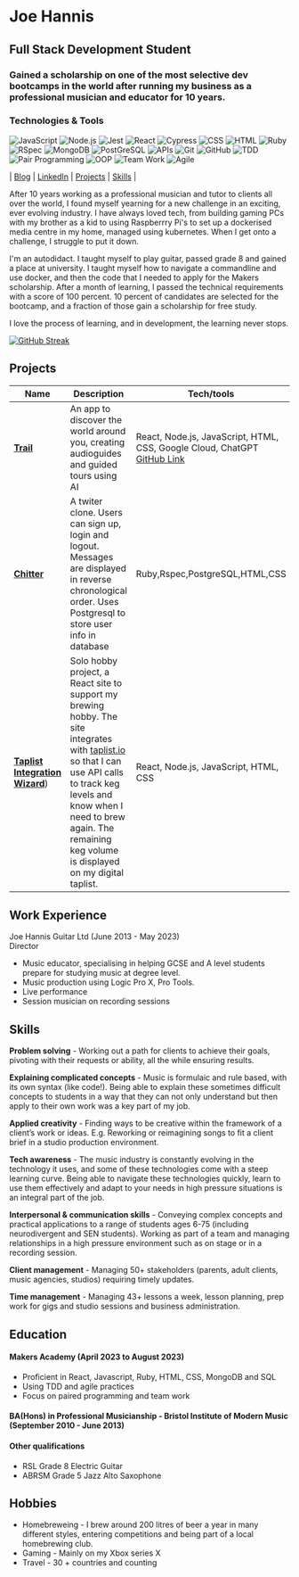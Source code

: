 # Joe Hannis

## Full Stack Development Student

###  Gained a scholarship on one of the most selective dev bootcamps in the world after running my business as a professional musician and educator for 10 years.

### Technologies & Tools

![JavaScript](https://img.shields.io/badge/-JavaScript-F7DF1E?style=flat-square&logo=javascript&logoColor=white)
![Node.js](https://img.shields.io/badge/-Node.js-339933?style=flat-square&logo=node.js&logoColor=white)
![Jest](https://img.shields.io/badge/-Jest-C21325?style=flat-square&logo=jest&logoColor=white)
![React](https://img.shields.io/badge/-React-61DAFB?style=flat-square&logo=react&logoColor=white)
![Cypress](https://img.shields.io/badge/-Cypress-17202C?style=flat-square&logo=cypress&logoColor=white)
![CSS](https://img.shields.io/badge/-CSS-1572B6?style=flat-square&logo=css3&logoColor=white)
![HTML](https://img.shields.io/badge/-HTML-E34F26?style=flat-square&logo=html5&logoColor=white)
![Ruby](https://img.shields.io/badge/-Ruby-red?style=flat-square&logo=ruby)
![RSpec](https://img.shields.io/badge/-RSpec-red?style=flat-square)
![MongoDB](https://img.shields.io/badge/MongoDB-4EA94B?style=flat-square)
![PostGreSQL](https://img.shields.io/badge/-SQL-4479A1?style=flat-square&logo=postgresql&logoColor=white)
![APIs](https://img.shields.io/badge/-APIs-00599C?style=flat-square)
![Git](https://img.shields.io/badge/-Git-F05032?style=flat-square&logo=git&logoColor=white)
![GitHub](https://img.shields.io/badge/-GitHub-181717?style=flat-square&logo=github)
![TDD](https://img.shields.io/badge/-TDD-8A2BE2?style=flat-square)
![Pair Programming](https://img.shields.io/badge/-Pair%20Programming-blueviolet?style=flat-square)
![OOP](https://img.shields.io/badge/-OOP-FFA500?style=flat-square)
![Team Work](https://img.shields.io/badge/-Team%20Work-brightgreen?style=flat-square)
![Agile](https://img.shields.io/badge/-Agile-47CC00?style=flat-square)


| [Blog](https://tinyurl.com/aed4n982)  | [LinkedIn](https://www.linkedin.com/in/joe-hannis/) | [Projects](https://github.com/joehannis/joehannis/blob/master/README.md#projects) | [Skills](https://github.com/joehannis/joehannis/blob/master/README.md#skills) |


After 10 years working as a professional musician and tutor to clients all over the world, I found myself yearning for a new challenge in an exciting, ever evolving industry. I have always loved tech, from building gaming PCs with my brother as a kid to using Raspberrry Pi's to set up a dockerised media centre in my home, managed using kubernetes. When I get onto a challenge, I struggle to put it down. 

I'm an autodidact. I taught myself to play guitar, passed grade 8 and gained a place at university. I taught myself how to navigate a commandline and use docker, and then the code that I needed to apply for the Makers scholarship. After a month of learning, I passed the technical requirements with a score of 100 percent. 10 percent of candidates are selected for the bootcamp, and a fraction of those gain a scholarship for free study.

I love the process of learning, and in development, the learning never stops.

[![GitHub Streak](https://streak-stats.demolab.com?user=joehannis&theme=transparent&border_radius=10&date_format=j%20M%5B%20Y%5D&mode=weekly)](https://git.io/streak-stats)

## Projects

| Name                         | Description       | Tech/tools        |
| ---------------------------- | ----------------- | ----------------- |
| [**Trail**](https://trailapp.net)            | An app to discover the world around you, creating audioguides and guided tours using AI | React, Node.js, JavaScript, HTML, CSS, Google Cloud, ChatGPT [GitHub Link](https://tinyurl.com/a5vmybxs) |
| [**Chitter**](https://tinyurl.com/2p8umkyf)                 | A twiter clone. Users can sign up, login and logout. Messages are displayed in reverse chronological order. Uses Postgresql to store user info in database  | Ruby,Rspec,PostgreSQL,HTML,CSS |
| [**Taplist Integration Wizard**](https://tinyurl.com/26pfusx3))                 |Solo hobby project, a React site to support my brewing hobby. The site integrates with [taplist.io](https://taplist.io) so that I can use API calls to track keg levels and know when I need to brew again. The remaining keg volume is displayed on my digital taplist.   | React, Node.js, JavaScript, HTML, CSS |

## Work Experience

Joe Hannis Guitar Ltd (June 2013 - May 2023)  
Director

- Music educator, specialising in helping GCSE and A level students prepare for studying music at degree level.
- Music production using Logic Pro X, Pro Tools.
- Live performance
- Session musician on recording sessions

## Skills

**Problem solving** - Working out a path for clients to achieve their goals, pivoting with their requests or ability, all the while ensuring results.

**Explaining complicated concepts** - Music is formulaic and rule based, with its own syntax (like code!). Being able to explain these sometimes difficult concepts to students in a way that they can not only understand but then apply to their own work was a key part of my job.

**Applied creativity** - Finding ways to be creative within the framework of a client’s work or ideas. E.g. Reworking or reimagining songs to fit a client brief in a studio production environment.

**Tech awareness** - The music industry is constantly evolving in the technology it uses, and some of these technologies come with a steep learning curve. Being able to navigate these technologies quickly, learn to use them effectively and adapt to your needs in high pressure situations is an integral part of the job.

**Interpersonal & communication skills** - Conveying complex concepts and practical applications to a range of students ages 6-75 (including neurodivergent and SEN students). Working as part of a team and managing relationships in a high pressure environment such as on stage or in a recording session.

**Client management** - Managing 50+ stakeholders (parents, adult clients, music agencies, studios) requiring timely updates.

**Time management** - Managing 43+ lessons a week, lesson planning, prep work for gigs and studio sessions and business administration.

## Education

#### Makers Academy (April 2023 to August 2023)
- Proficient in React, Javascript, Ruby, HTML, CSS, MongoDB and SQL
- Using TDD and agile practices
- Focus on paired programming and team work

#### BA(Hons) in Professional Musicianship - Bristol Institute of Modern Music (September 2010 - June 2013)


#### Other qualifications

- RSL Grade 8 Electric Guitar
- ABRSM Grade 5 Jazz Alto Saxophone

## Hobbies
- Homebreweing - I brew around 200 litres of beer a year in many different styles, entering competitions and being part of a local homebrewing club.
- Gaming - Mainly on my Xbox series X
- Travel - 30 + countries and counting
